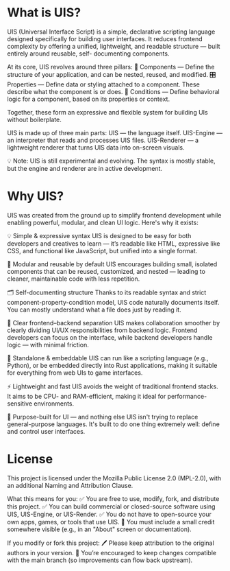 # What is UIS?
  UIS (Universal Interface Script) is a simple, declarative scripting language designed specifically for building user interfaces. It 
  reduces frontend complexity by offering a unified, lightweight, and readable structure — built entirely around reusable, self- 
  documenting components.
  
  At its core, UIS revolves around three pillars:
    🧱 Components — Define the structure of your application, and can be nested, reused, and modified.
    🎛️ Properties — Define data or styling attached to a component. These describe what the component is or does.
    🔀 Conditions — Define behavioral logic for a component, based on its properties or context.
  
  Together, these form an expressive and flexible system for building UIs without boilerplate.
  
  UIS is made up of three main parts:
    UIS — the language itself.
    UIS-Engine — an interpreter that reads and processes UIS files.
    UIS-Renderer — a lightweight renderer that turns UIS data into on-screen visuals.
  
  💡 Note: UIS is still experimental and evolving. The syntax is mostly stable, but the engine and renderer are in active development.


# Why UIS?
  UIS was created from the ground up to simplify frontend development while enabling powerful, modular, and clean UI logic. Here's why it 
  exists:
  
  💡 Simple & expressive syntax
  UIS is designed to be easy for both developers and creatives to learn — it’s readable like HTML, expressive like CSS, and functional like 
  JavaScript, but unified into a single format.
  
  🧩 Modular and reusable by default
  UIS encourages building small, isolated components that can be reused, customized, and nested — leading to cleaner, maintainable code with 
  less repetition.
  
  🗂️ Self-documenting structure
  Thanks to its readable syntax and strict component-property-condition model, UIS code naturally documents itself. You can mostly 
  understand what a file does just by reading it.
  
  🔁 Clear frontend–backend separation
  UIS makes collaboration smoother by clearly dividing UI/UX responsibilities from backend logic. Frontend developers can focus on the 
  interface, while backend developers handle logic — with minimal friction.
  
  🐍 Standalone & embeddable
  UIS can run like a scripting language (e.g., Python), or be embedded directly into Rust applications, making it suitable for everything 
  from web UIs to game interfaces.
  
  ⚡ Lightweight and fast
  UIS avoids the weight of traditional frontend stacks. It aims to be CPU- and RAM-efficient, making it ideal for performance-sensitive 
  environments.
  
  🎯 Purpose-built for UI — and nothing else
  UIS isn't trying to replace general-purpose languages. It's built to do one thing extremely well: define and control user interfaces.

# License
  This project is licensed under the Mozilla Public License 2.0 (MPL-2.0), with an additional Naming and Attribution Clause.
  
  What this means for you:
  ✅ You are free to use, modify, fork, and distribute this project.
  ✅ You can build commercial or closed-source software using UIS, UIS-Engine, or UIS-Render.
  ✅ You do not have to open-source your own apps, games, or tools that use UIS.
  📌 You must include a small credit somewhere visible (e.g., in an "About" screen or documentation).
  
  If you modify or fork this project:
  🖊️ Please keep attribution to the original authors in your version.
  🔁 You’re encouraged to keep changes compatible with the main branch (so improvements can flow back upstream).

